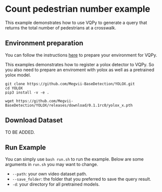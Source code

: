 # Count pedestrian number example
This example demonstrates how to use VQPy to generate a query that returns the total number of pedestrians at a crosswalk.

## Environment preparation
You can follow the instructions [here](../../vqpy/README.md) to prepare your environment for VQPy.

This examples demonstrates how to register a yolox detector to VQPy. So you also need to prepare an enviroment with yolox as well as a pretrained yolox model.
```
git clone https://github.com/Megvii-BaseDetection/YOLOX.git
cd YOLOX
pip3 install -v -e .

wget https://github.com/Megvii-BaseDetection/YOLOX/releases/download/0.1.1rc0/yolox_x.pth
```

## Download Dataset
TO BE ADDED.

## Run Example
You can simply use `bash run.sh` to run the example. Below are some arguments in `run.sh` you may want to change.
* `--path`: your own video dataset path.
* `--save_folder`: the folder that you preferred to save the query result.
* `-d`: your directory for all pretrained models.
